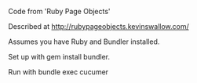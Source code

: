 Code from 'Ruby Page Objects'

Described at http://rubypageobjects.kevinswallow.com/

Assumes you have Ruby and Bundler installed.

Set up with gem install bundler.

Run with bundle exec cucumer
